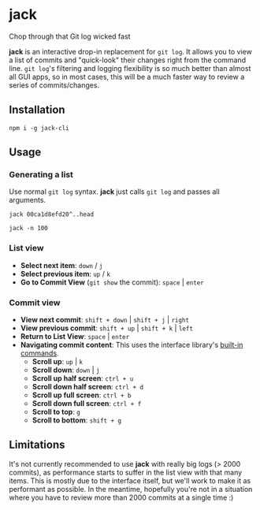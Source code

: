 # jack
Chop through that Git log wicked fast

**jack** is an interactive drop-in replacement for `git log`.  It allows you to view a list of commits and "quick-look" their changes right from the command line.  `git log`'s filtering and logging flexibility is so much better than almost all GUI apps, so in most cases, this will be a much faster way to review a series of commits/changes.

## Installation
```
npm i -g jack-cli
```

## Usage
### Generating a list
Use normal `git log` syntax.  **jack** just calls `git log` and passes all arguments.
```
jack 00ca1d8efd20^..head

jack -n 100
```

### List view
- **Select next item**: `down` / `j`
- **Select previous item**: `up` / `k`
- **Go to Commit View** (`git show` the commit):      `space` | `enter`

### Commit view
- **View next commit**: `shift + down` | `shift + j` | `right`
- **View previous commit**: `shift + up` | `shift + k` | `left`
- **Return to List View**: `space` | `enter`
- **Navigating commit content**: This uses the interface library's [built-in commands](https://github.com/chjj/blessed/blob/master/lib/widgets/scrollablebox.js#L120-L162).
    + **Scroll up**: `up` | `k`
    + **Scroll down**: `down` | `j`
    + **Scroll up half screen**: `ctrl + u`
    + **Scroll down half screen**: `ctrl + d`
    + **Scroll up full screen**: `ctrl + b`
    + **Scroll down full screen**: `ctrl + f`
    + **Scroll to top**: `g`
    + **Scroll to bottom**: `shift + g`

## Limitations
It's not currently recommended to use **jack** with really big logs (> 2000 commits), as performance starts to suffer in the list view with that many items.  This is mostly due to the interface itself, but we'll work to make it as performant as possible.  In the meantime, hopefully you're not in a situation where you have to review more than 2000 commits at a single time :)
